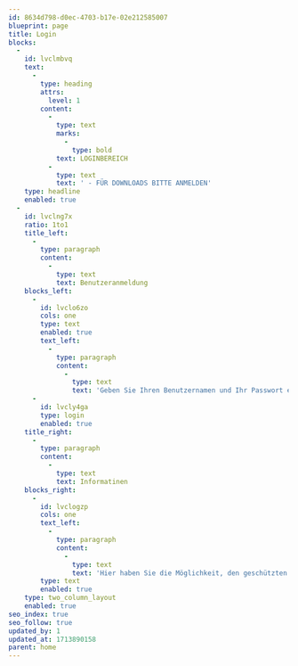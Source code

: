 ```yaml
---
id: 8634d798-d0ec-4703-b17e-02e212585007
blueprint: page
title: Login
blocks:
  -
    id: lvclmbvq
    text:
      -
        type: heading
        attrs:
          level: 1
        content:
          -
            type: text
            marks:
              -
                type: bold
            text: LOGINBEREICH
          -
            type: text
            text: ' - FÜR DOWNLOADS BITTE ANMELDEN'
    type: headline
    enabled: true
  -
    id: lvclng7x
    ratio: 1to1
    title_left:
      -
        type: paragraph
        content:
          -
            type: text
            text: Benutzeranmeldung
    blocks_left:
      -
        id: lvclo6zo
        cols: one
        type: text
        enabled: true
        text_left:
          -
            type: paragraph
            content:
              -
                type: text
                text: 'Geben Sie Ihren Benutzernamen und Ihr Passwort ein, um sich an der Website anzumelden:'
      -
        id: lvcly4ga
        type: login
        enabled: true
    title_right:
      -
        type: paragraph
        content:
          -
            type: text
            text: Informatinen
    blocks_right:
      -
        id: lvclogzp
        cols: one
        text_left:
          -
            type: paragraph
            content:
              -
                type: text
                text: 'Hier haben Sie die Möglichkeit, den geschützten Bereich zu betreten. Sollten Sie keine Login-Daten haben, bitten wir Sie, uns diesbezüglich zu kontaktieren.'
        type: text
        enabled: true
    type: two_column_layout
    enabled: true
seo_index: true
seo_follow: true
updated_by: 1
updated_at: 1713890158
parent: home
---
```

